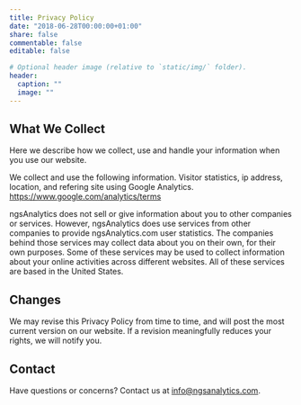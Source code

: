 ```yaml
---
title: Privacy Policy
date: "2018-06-28T00:00:00+01:00"
share: false
commentable: false
editable: false

# Optional header image (relative to `static/img/` folder).
header:
  caption: ""
  image: ""
---
```

## What We Collect
Here we describe how we collect, use and handle your information when you use our website.

We collect and use the following information. Visitor statistics, ip address, location, and refering site using Google Analytics. https://www.google.com/analytics/terms

ngsAnalytics does not sell or give information about you to other companies or services. However, ngsAnalytics does use services from other companies to provide ngsAnalytics.com user statistics. The companies behind those services may collect data about you on their own, for their own purposes. Some of these services may be used to collect information about your online activities across different websites. All of these services are based in the United States.

## Changes
We may revise this Privacy Policy from time to time, and will post the most current version on our website. If a revision meaningfully reduces your rights, we will notify you.

## Contact
Have questions or concerns? Contact us at info@ngsanalytics.com.